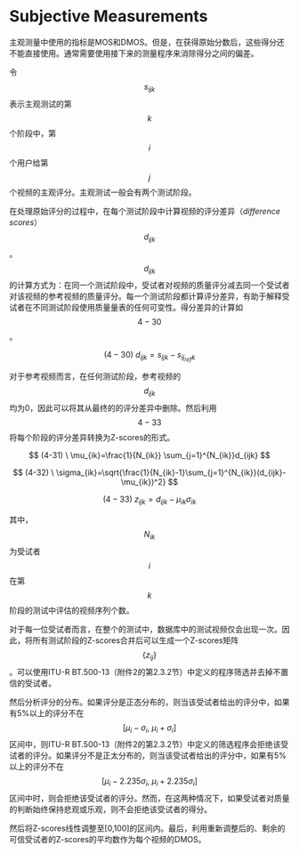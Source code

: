 # Subjective Measurements
主观测量中使用的指标是MOS和DMOS。但是，在获得原始分数后，这些得分还不能直接使用。通常需要使用接下来的测量程序来消除得分之间的偏差。

令$$s_{ijk}$$表示主观测试的第$$k$$个阶段中，第$$i$$个用户给第$$j$$个视频的主观评分。主观测试一般会有两个测试阶段。

在处理原始评分的过程中，在每个测试阶段中计算视频的评分差异（*difference scores*）$$d_{ijk}$$。$$d_{ijk}$$的计算方式为：在同一个测试阶段中，受试者对视频的质量评分减去同一个受试者对该视频的参考视频的质量评分。每一个测试阶段都计算评分差异，有助于解释受试者在不同测试阶段使用质量量表的任何可变性。得分差异的计算如$${4-30}$$。

$$
(4-30) \ d_{ijk}=s_{ijk}-s_{ij_{ref}k} 
$$

对于参考视频而言，在任何测试阶段，参考视频的$$d_{ijk}$$均为0，因此可以将其从最终的的评分差异中删除。然后利用$${4-33}$$将每个阶段的评分差异转换为Z-scores的形式。

$$
(4-31) \ \mu_{ik}=\frac{1}{N_{ik}} \sum_{j=1}^{N_{ik}}d_{ijk} 
$$

$$
(4-32) \ \sigma_{ik}=\sqrt{\frac{1}{N_{ik}-1}\sum_{j=1}^{N_{ik}}(d_{ijk}-\mu_{ik})^2} 
$$

$$
(4-33) \ z_{ijk}=d_{ijk}-\mu_{ik}\sigma_{ik} 
$$

其中，$$N_{ik}$$为受试者$$i$$在第$$k$$阶段的测试中评估的视频序列个数。

对于每一位受试者而言，在整个的测试中，数据库中的测试视频仅会出现一次。因此，将所有测试阶段的Z-scores合并后可以生成一个Z-scores矩阵$$\{z_{ij}\}$$。可以使用ITU-R BT.500-13（附件2的第2.3.2节）中定义的程序筛选并去掉不置信的受试者。

然后分析评分的分布。如果评分是正态分布的，则当该受试者给出的评分中，如果有5%以上的评分不在$$[\mu_i-\sigma_i, \ \mu_i+\sigma_i]$$区间中，则ITU-R BT.500-13（附件2的第2.3.2节）中定义的筛选程序会拒绝该受试者的评分。如果评分不是正太分布的，则当该受试者给出的评分中，如果有5%以上的评分不在$$[\mu_i-2.235\sigma_i, \ \mu_i+2.235\sigma_i]$$区间中时，则会拒绝该受试者的评分。然而，在这两种情况下，如果受试者对质量的判断始终保持悲观或乐观，则不会拒绝该受试者的得分。

然后将Z-scores线性调整至[0,100]的区间内。最后，利用重新调整后的、剩余的可信受试者的Z-scores的平均数作为每个视频的DMOS。















